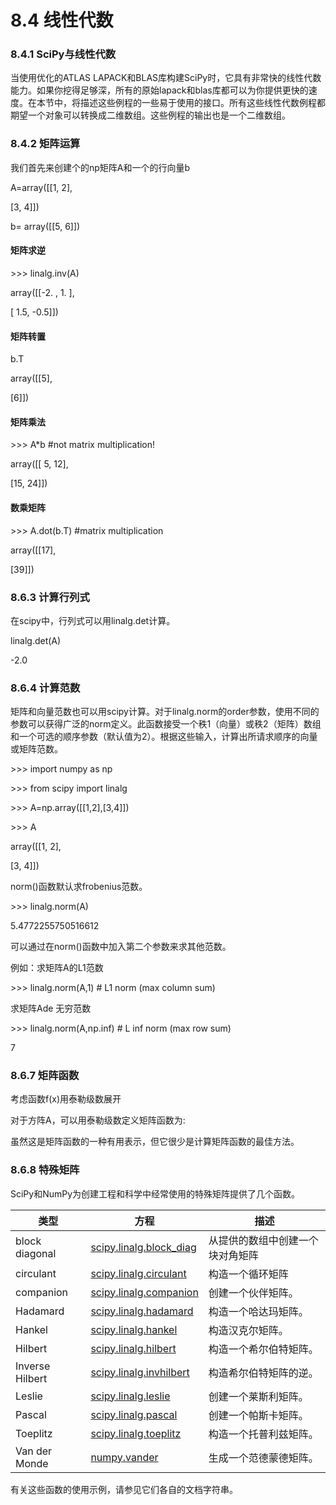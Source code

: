 # 8.4 线性代数


### 8.4.1 SciPy与线性代数

当使用优化的ATLAS
LAPACK和BLAS库构建SciPy时，它具有非常快的线性代数能力。如果你挖得足够深，所有的原始lapack和blas库都可以为你提供更快的速度。在本节中，将描述这些例程的一些易于使用的接口。所有这些线性代数例程都期望一个对象可以转换成二维数组。这些例程的输出也是一个二维数组。

### 8.4.2 矩阵运算

我们首先来创建个的np矩阵A和一个的行向量b

A=array([[1, 2],

[3, 4]])

b= array([[5, 6]])

#### 矩阵求逆

\>\>\> linalg.inv(A)

array([[-2. , 1. ],

[ 1.5, -0.5]])

#### 矩阵转置

b.T

array([[5],

[6]])

#### 矩阵乘法

\>\>\> A\*b \#not matrix multiplication!

array([[ 5, 12],

[15, 24]])

#### 数乘矩阵

\>\>\> A.dot(b.T) \#matrix multiplication

array([[17],

[39]])

### 8.6.3 计算行列式

在scipy中，行列式可以用linalg.det计算。

linalg.det(A)

\-2.0

### 8.6.4 计算范数

矩阵和向量范数也可以用scipy计算。对于linalg.norm的order参数，使用不同的参数可以获得广泛的norm定义。此函数接受一个秩1（向量）或秩2（矩阵）数组和一个可选的顺序参数（默认值为2）。根据这些输入，计算出所请求顺序的向量或矩阵范数。

\>\>\> import numpy as np

\>\>\> from scipy import linalg

\>\>\> A=np.array([[1,2],[3,4]])

\>\>\> A

array([[1, 2],

[3, 4]])

norm()函数默认求frobenius范数。

\>\>\> linalg.norm(A)

5.4772255750516612

可以通过在norm()函数中加入第二个参数来求其他范数。

例如：求矩阵A的L1范数

\>\>\> linalg.norm(A,1) \# L1 norm (max column sum)

求矩阵Ade 无穷范数

\>\>\> linalg.norm(A,np.inf) \# L inf norm (max row sum)

7

### 8.6.7 矩阵函数

考虑函数f(x)用泰勒级数展开

对于方阵A，可以用泰勒级数定义矩阵函数为:

虽然这是矩阵函数的一种有用表示，但它很少是计算矩阵函数的最佳方法。

### 8.6.8 特殊矩阵

SciPy和NumPy为创建工程和科学中经常使用的特殊矩阵提供了几个函数。

| 类型            | 方程                                                                                                                                      | 描述                             |
|-----------------|-------------------------------------------------------------------------------------------------------------------------------------------|----------------------------------|
| block diagonal  | [scipy.linalg.block_diag](file:///C:\Users\Johan\Desktop\scipy-html-1.3.0\generated\scipy.linalg.block_diag.html#scipy.linalg.block_diag) | 从提供的数组中创建一个块对角矩阵 |
| circulant       | [scipy.linalg.circulant](file:///C:\Users\Johan\Desktop\scipy-html-1.3.0\generated\scipy.linalg.circulant.html#scipy.linalg.circulant)    | 构造一个循环矩阵                 |
| companion       | [scipy.linalg.companion](file:///C:\Users\Johan\Desktop\scipy-html-1.3.0\generated\scipy.linalg.companion.html#scipy.linalg.companion)    | 创建一个伙伴矩阵。               |
| Hadamard        | [scipy.linalg.hadamard](file:///C:\Users\Johan\Desktop\scipy-html-1.3.0\generated\scipy.linalg.hadamard.html#scipy.linalg.hadamard)       | 构造一个哈达玛矩阵。             |
| Hankel          | [scipy.linalg.hankel](file:///C:\Users\Johan\Desktop\scipy-html-1.3.0\generated\scipy.linalg.hankel.html#scipy.linalg.hankel)             | 构造汉克尔矩阵。                 |
| Hilbert         | [scipy.linalg.hilbert](file:///C:\Users\Johan\Desktop\scipy-html-1.3.0\generated\scipy.linalg.hilbert.html#scipy.linalg.hilbert)          | 构造一个希尔伯特矩阵。           |
| Inverse Hilbert | [scipy.linalg.invhilbert](file:///C:\Users\Johan\Desktop\scipy-html-1.3.0\generated\scipy.linalg.invhilbert.html#scipy.linalg.invhilbert) | 构造希尔伯特矩阵的逆。           |
| Leslie          | [scipy.linalg.leslie](file:///C:\Users\Johan\Desktop\scipy-html-1.3.0\generated\scipy.linalg.leslie.html#scipy.linalg.leslie)             | 创建一个莱斯利矩阵。             |
| Pascal          | [scipy.linalg.pascal](file:///C:\Users\Johan\Desktop\scipy-html-1.3.0\generated\scipy.linalg.pascal.html#scipy.linalg.pascal)             | 创建一个帕斯卡矩阵。             |
| Toeplitz        | [scipy.linalg.toeplitz](file:///C:\Users\Johan\Desktop\scipy-html-1.3.0\generated\scipy.linalg.toeplitz.html#scipy.linalg.toeplitz)       | 构造一个托普利兹矩阵。           |
| Van der Monde   | [numpy.vander](https://docs.scipy.org/doc/numpy/reference/generated/numpy.vander.html#numpy.vander)                                       | 生成一个范德蒙德矩阵。           |

有关这些函数的使用示例，请参见它们各自的文档字符串。
